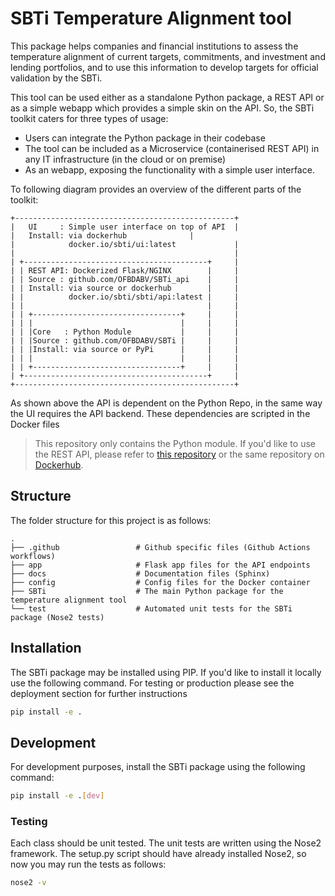 # SBTi Temperature Alignment tool
This package helps companies and financial institutions to assess the temperature alignment of current
targets, commitments, and investment and lending portfolios, and to use this information to develop 
targets for official validation by the SBTi.

This tool can be used either as a standalone Python package, a REST API or as a simple webapp which provides a simple skin on the API.
So, the SBTi toolkit caters for three types of usage:
- Users can integrate the Python package in their codebase 
- The tool can be included as a Microservice (containerised REST API) in any IT infrastructure (in the cloud or on premise)
- As an webapp, exposing the functionality with a simple user interface.

To following diagram provides an overview of the different parts of the toolkit:

    +-------------------------------------------------+
    |   UI     : Simple user interface on top of API  |
    |   Install: via dockerhub              |
    |            docker.io/sbti/ui:latest             |
    |                                                 |
    | +-----------------------------------------+     |
    | | REST API: Dockerized Flask/NGINX        |     |
    | | Source : github.com/OFBDABV/SBTi_api    |     |
    | | Install: via source or dockerhub        |     |
    | |          docker.io/sbti/sbti/api:latest |     |
    | |                                         |     |
    | | +---------------------------------+     |     |
    | | |                                 |     |     |
    | | |Core   : Python Module           |     |     |
    | | |Source : github.com/OFBDABV/SBTi |     |     |
    | | |Install: via source or PyPi      |     |     |
    | | |                                 |     |     |
    | | +---------------------------------+     |     |
    | +-----------------------------------------+     |
    +-------------------------------------------------+

As shown above the API is dependent on the Python Repo, in the same way the UI requires the API backend. These dependencies are scripted in the Docker files

> This repository only contains the Python module. If you'd like to use the REST API, please refer to [this repository](https://github.com/OFBDABV/SBTi_api) or the same repository on [Dockerhub](https://docker.io/sbti/sbti/api:latest).

## Structure
The folder structure for this project is as follows:

    .
    ├── .github                 # Github specific files (Github Actions workflows)
    ├── app                     # Flask app files for the API endpoints
    ├── docs                    # Documentation files (Sphinx)
    ├── config                  # Config files for the Docker container
    ├── SBTi                    # The main Python package for the temperature alignment tool
    └── test                    # Automated unit tests for the SBTi package (Nose2 tests)

## Installation
The SBTi package may be installed using PIP. If you'd like to install it locally use the following command. For testing or production please see the deployment section for further instructions

```bash
pip install -e .
```

## Development
For development purposes, install the SBTi package using the following command:
```bash
pip install -e .[dev]
``` 

### Testing
Each class should be unit tested. The unit tests are written using the Nose2 framework.
The setup.py script should have already installed Nose2, so now you may run the tests as follows:
```bash
nose2 -v
```
